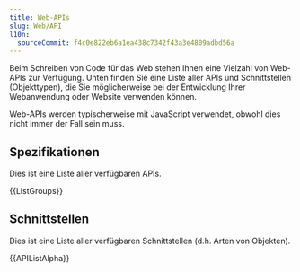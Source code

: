 ```yaml
---
title: Web-APIs
slug: Web/API
l10n:
  sourceCommit: f4c0e822eb6a1ea438c7342f43a3e4809adbd56a
---
```


Beim Schreiben von Code für das Web stehen Ihnen eine Vielzahl von Web-APIs zur Verfügung. Unten finden Sie eine Liste aller APIs und Schnittstellen (Objekttypen), die Sie möglicherweise bei der Entwicklung Ihrer Webanwendung oder Website verwenden können.

Web-APIs werden typischerweise mit JavaScript verwendet, obwohl dies nicht immer der Fall sein muss.

## Spezifikationen

Dies ist eine Liste aller verfügbaren APIs.

{{ListGroups}}

## Schnittstellen

Dies ist eine Liste aller verfügbaren Schnittstellen (d.h. Arten von Objekten).

{{APIListAlpha}}
